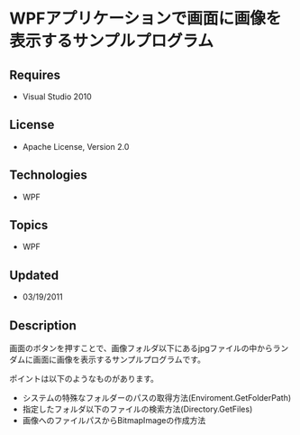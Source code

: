 # WPFアプリケーションで画面に画像を表示するサンプルプログラム
## Requires
- Visual Studio 2010
## License
- Apache License, Version 2.0
## Technologies
- WPF
## Topics
- WPF
## Updated
- 03/19/2011
## Description

<p>画面のボタンを押すことで、画像フォルダ以下にあるjpgファイルの中からランダムに画面に画像を表示するサンプルプログラムです。</p>
<p>ポイントは以下のようなものがあります。</p>
<ul>
<li>システムの特殊なフォルダーのパスの取得方法(Enviroment.GetFolderPath) </li><li>指定したフォルダ以下のファイルの検索方法(Directory.GetFiles) </li><li>画像へのファイルパスからBitmapImageの作成方法 </li></ul>
